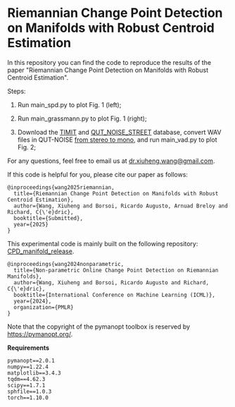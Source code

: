 # Riemannian Change Point Detection on Manifolds with Robust Centroid Estimation

In this repository you can find the code to reproduce the results of the paper "Riemannian Change Point Detection on Manifolds with Robust Centroid Estimation".

Steps:

1. Run main_spd.py to plot Fig. 1 (left);

2. Run main_grassmann.py to plot Fig. 1 (right);

3. Download the <a href="https://figshare.com/articles/dataset/TIMIT_zip/5802597">TIMIT</a> and <a href="https://research.qut.edu.au/saivt/databases/qut-noise-databases-and-protocols/">QUT_NOISE_STREET</a> database, convert WAV files in QUT-NOISE <a href="https://stackoverflow.com/questions/5120555/how-can-i-convert-a-wav-from-stereo-to-mono-in-python">from stereo to mono</a>, and run main_vad.py to plot Fig. 2;

For any questions, feel free to email us at dr.xiuheng.wang@gmail.com.

If this code is helpful for you, please cite our paper as follows:

    @inproceedings{wang2025riemannian,
      title={Riemannian Change Point Detection on Manifolds with Robust Centroid Estimation},
      author={Wang, Xiuheng and Borsoi, Ricardo Augusto, Arnuad Breloy and Richard, C{\'e}dric},
      booktitle={Submitted},
      year={2025}
    }

This experimental code is mainly built on the following repository: <a href="https://github.com/xiuheng-wang/CPD_manifold_release">CPD_manifold_release</a>.

    @inproceedings{wang2024nonparametric,
      title={Non-parametric Online Change Point Detection on Riemannian Manifolds},
      author={Wang, Xiuheng and Borsoi, Ricardo Augusto and Richard, C{\'e}dric},
      booktitle={International Conference on Machine Learning (ICML)},
      year={2024},
      organization={PMLR}
    }

Note that the copyright of the pymanopt toolbox is reserved by https://pymanopt.org/.

**Requirements**
```
pymanopt==2.0.1
numpy==1.22.4
matplotlib==3.4.3
tqdm==4.62.3
scipy==1.7.1
sphfile==1.0.3
torch==1.10.0
```
